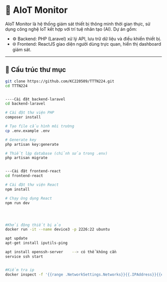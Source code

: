 # 🚀 AIoT Monitor

AIoT Monitor là hệ thống giám sát thiết bị thông minh thời gian thực, sử dụng công nghệ IoT kết hợp với trí tuệ nhân tạo (AI). Dự án gồm:

- ⚙️ Backend: PHP (Laravel) xử lý API, lưu trữ dữ liệu và điều khiển thiết bị.
- 🌐 Frontend: ReactJS giao diện người dùng trực quan, hiển thị dashboard giám sát.

---

## 📁 Cấu trúc thư mục

```bash
git clone https://github.com/KC220509/TTTN224.git
cd TTTN224


----Cài đặt backend-laravel
cd backend-laravel

# Cài đặt thư viện PHP
composer install

# Tạo file cấu hình môi trường
cp .env.example .env

# Generate key
php artisan key:generate

# Thiết lập database (chỉnh sửa trong .env)
php artisan migrate


---Cài đặt frontend-react
cd frontend-react

# Cài đặt thư viện React
npm install

# Chạy ứng dụng React
npm run dev




#Khởi động thiết bị ảo
docker run -it --name device3 -p 2226:22 ubuntu

apt update
apt-get install iputils-ping

apt install openssh-server    --> có thể không cần
service ssh start


#Kiểm tra ip
docker inspect -f '{{range .NetworkSettings.Networks}}{{.IPAddress}}{{end}}'  tên device